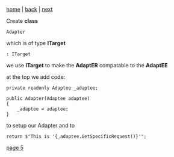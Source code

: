 [home](./page01.md) | [back](./page03.md) | [next](./page03.md)

Create **class**
```
Adapter
```
which is of type **ITarget**
```
: ITarget
```
we use **ITarget** to make the **AdaptER** compatable to the **AdaptEE** 

at the top we add code:
```
private readonly Adaptee _adaptee;

public Adapter(Adaptee adaptee)
{
    _adaptee = adaptee;
}
```
to setup our Adapter and to
```
return $"This is '{_adaptee.GetSpecificRequest()}'";
```





[page 5](./page05.md)
